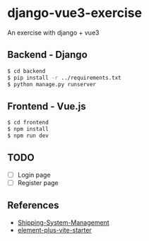 # django-vue3-exercise
An exercise with django + vue3

## Backend - Django

```bash
$ cd backend
$ pip install -r ../requirements.txt
$ python manage.py runserver
```


## Frontend - Vue.js
```bash
$ cd frontend
$ npm install 
$ npm run dev
```


## TODO
- [ ] Login page
- [ ] Register page

## References
- [Shipping-System-Management](https://github.com/NgoQuocBao1010/Shipping-System-Management/)
- [element-plus-vite-starter](https://github.com/element-plus/element-plus-vite-starter)